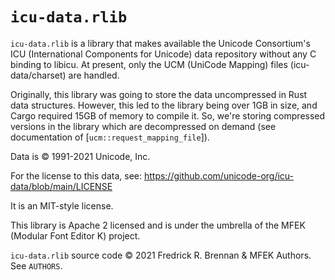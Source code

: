 # `icu-data.rlib`

`icu-data.rlib` is a library that makes available the Unicode Consortium's ICU (International
Components for Unicode) data repository without any C binding to libicu. At present, only the
UCM (UniCode Mapping) files (icu-data/charset) are handled.

Originally, this library was going to store the data uncompressed in Rust data structures.
However, this led to the library being over 1GB in size, and Cargo required 15GB of memory to
compile it. So, we're storing compressed versions in the library which are decompressed on
demand (see documentation of [`ucm::request_mapping_file`]).

Data is © 1991-2021 Unicode, Inc.

For the license to this data, see:
<https://github.com/unicode-org/icu-data/blob/main/LICENSE>

It is an MIT-style license.

This library is Apache 2 licensed and is under the umbrella of the MFEK (Modular Font Editor K)
project.

`icu-data.rlib` source code © 2021 Fredrick R. Brennan & MFEK Authors. See `AUTHORS`.
